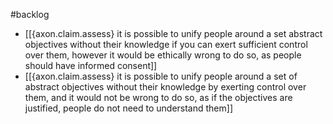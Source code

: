#backlog 

- [[{axon.claim.assess} it is possible to unify people around a set abstract objectives without their knowledge if you can exert sufficient control over them, however it would be ethically wrong to do so, as people should have informed consent]]
- [[{axon.claim.assess} it is possible to unify people around a set of abstract objectives without their knowledge by exerting control over them, and it would not be wrong to do so, as if the objectives are justified, people do not need to understand them]]